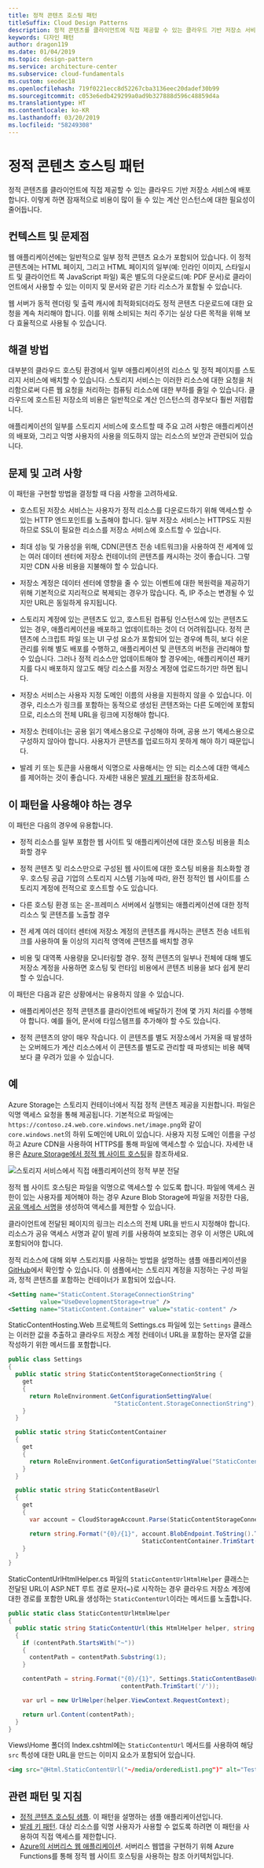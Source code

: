 ```yaml
---
title: 정적 콘텐츠 호스팅 패턴
titleSuffix: Cloud Design Patterns
description: 정적 콘텐츠를 클라이언트에 직접 제공할 수 있는 클라우드 기반 저장소 서비스에 배포합니다.
keywords: 디자인 패턴
author: dragon119
ms.date: 01/04/2019
ms.topic: design-pattern
ms.service: architecture-center
ms.subservice: cloud-fundamentals
ms.custom: seodec18
ms.openlocfilehash: 719f0221ecc8d52267cba3136eec20dadef30b99
ms.sourcegitcommit: c053e6edb429299a0ad9b327888d596c48859d4a
ms.translationtype: HT
ms.contentlocale: ko-KR
ms.lasthandoff: 03/20/2019
ms.locfileid: "58249308"
---
```

# <a name="static-content-hosting-pattern"></a>정적 콘텐츠 호스팅 패턴

정적 콘텐츠를 클라이언트에 직접 제공할 수 있는 클라우드 기반 저장소 서비스에 배포합니다. 이렇게 하면 잠재적으로 비용이 많이 들 수 있는 계산 인스턴스에 대한 필요성이 줄어듭니다.

## <a name="context-and-problem"></a>컨텍스트 및 문제점

웹 애플리케이션에는 일반적으로 일부 정적 콘텐츠 요소가 포함되어 있습니다. 이 정적 콘텐츠에는 HTML 페이지, 그리고 HTML 페이지의 일부(예: 인라인 이미지, 스타일시트 및 클라이언트 쪽 JavaScript 파일) 혹은 별도의 다운로드(예: PDF 문서)로 클라이언트에서 사용할 수 있는 이미지 및 문서와 같은 기타 리소스가 포함될 수 있습니다.

웹 서버가 동적 렌더링 및 출력 캐시에 최적화되더라도 정적 콘텐츠 다운로드에 대한 요청을 계속 처리해야 합니다. 이를 위해 소비되는 처리 주기는 실상 다른 목적을 위해 보다 효율적으로 사용될 수 있습니다.

## <a name="solution"></a>해결 방법

대부분의 클라우드 호스팅 환경에서 일부 애플리케이션의 리소스 및 정적 페이지를 스토리지 서비스에 배치할 수 있습니다. 스토리지 서비스는 이러한 리소스에 대한 요청을 처리함으로써 다른 웹 요청을 처리하는 컴퓨팅 리소스에 대한 부하를 줄일 수 있습니다. 클라우드에 호스트된 저장소의 비용은 일반적으로 계산 인스턴스의 경우보다 훨씬 저렴합니다.

애플리케이션의 일부를 스토리지 서비스에 호스트할 때 주요 고려 사항은 애플리케이션의 배포와, 그리고 익명 사용자의 사용을 의도하지 않는 리소스의 보안과 관련되어 있습니다.

## <a name="issues-and-considerations"></a>문제 및 고려 사항

이 패턴을 구현할 방법을 결정할 때 다음 사항을 고려하세요.

- 호스트된 저장소 서비스는 사용자가 정적 리소스를 다운로드하기 위해 액세스할 수 있는 HTTP 엔드포인트를 노출해야 합니다. 일부 저장소 서비스는 HTTPS도 지원하므로 SSL이 필요한 리소스를 저장소 서비스에 호스트할 수 있습니다.

- 최대 성능 및 가용성을 위해, CDN(콘텐츠 전송 네트워크)을 사용하여 전 세계에 있는 여러 데이터 센터에 저장소 컨테이너의 콘텐츠를 캐시하는 것이 좋습니다. 그렇지만 CDN 사용 비용을 지불해야 할 수 있습니다.

- 저장소 계정은 데이터 센터에 영향을 줄 수 있는 이벤트에 대한 복원력을 제공하기 위해 기본적으로 지리적으로 복제되는 경우가 많습니다. 즉, IP 주소는 변경될 수 있지만 URL은 동일하게 유지됩니다.

- 스토리지 계정에 있는 콘텐츠도 있고, 호스트된 컴퓨팅 인스턴스에 있는 콘텐츠도 있는 경우, 애플리케이션을 배포하고 업데이트하는 것이 더 어려워집니다. 정적 콘텐츠에 스크립트 파일 또는 UI 구성 요소가 포함되어 있는 경우에 특히, 보다 쉬운 관리를 위해 별도 배포를 수행하고, 애플리케이션 및 콘텐츠의 버전을 관리해야 할 수 있습니다. 그러나 정적 리소스만 업데이트해야 할 경우에는, 애플리케이션 패키지를 다시 배포하지 않고도 해당 리소스를 저장소 계정에 업로드하기만 하면 됩니다.

- 저장소 서비스는 사용자 지정 도메인 이름의 사용을 지원하지 않을 수 있습니다. 이 경우, 리소스가 링크를 포함하는 동적으로 생성된 콘텐츠와는 다른 도메인에 포함되므로, 리소스의 전체 URL을 링크에 지정해야 합니다.

- 저장소 컨테이너는 공용 읽기 액세스용으로 구성해야 하며, 공용 쓰기 액세스용으로 구성하지 않아야 합니다. 사용자가 콘텐츠를 업로드하지 못하게 해야 하기 때문입니다.

- 발레 키 또는 토큰을 사용해서 익명으로 사용해서는 안 되는 리소스에 대한 액세스를 제어하는 것이 좋습니다. 자세한 내용은 [발레 키 패턴](./valet-key.md)을 참조하세요.

## <a name="when-to-use-this-pattern"></a>이 패턴을 사용해야 하는 경우

이 패턴은 다음의 경우에 유용합니다.

- 정적 리소스를 일부 포함한 웹 사이트 및 애플리케이션에 대한 호스팅 비용을 최소화할 경우

- 정적 콘텐츠 및 리소스만으로 구성된 웹 사이트에 대한 호스팅 비용을 최소화할 경우. 호스팅 공급 기업의 스토리지 시스템 기능에 따라, 완전 정적인 웹 사이트를 스토리지 계정에 전적으로 호스트할 수도 있습니다.

- 다른 호스팅 환경 또는 온-프레미스 서버에서 실행되는 애플리케이션에 대한 정적 리소스 및 콘텐츠를 노출할 경우

- 전 세계 여러 데이터 센터에 저장소 계정의 콘텐츠를 캐시하는 콘텐츠 전송 네트워크를 사용하여 둘 이상의 지리적 영역에 콘텐츠를 배치할 경우

- 비용 및 대역폭 사용량을 모니터링할 경우. 정적 콘텐츠의 일부나 전체에 대해 별도 저장소 계정을 사용하면 호스팅 및 런타임 비용에서 콘텐츠 비용을 보다 쉽게 분리할 수 있습니다.

이 패턴은 다음과 같은 상황에서는 유용하지 않을 수 있습니다.

- 애플리케이션은 정적 콘텐츠를 클라이언트에 배달하기 전에 몇 가지 처리를 수행해야 합니다. 예를 들어, 문서에 타임스탬프를 추가해야 할 수도 있습니다.

- 정적 콘텐츠의 양이 매우 작습니다. 이 콘텐츠를 별도 저장소에서 가져올 때 발생하는 오버헤드가 계산 리소스에서 이 콘텐츠를 별도로 관리할 때 파생되는 비용 혜택보다 클 우려가 있을 수 있습니다.

## <a name="example"></a>예

Azure Storage는 스토리지 컨테이너에서 직접 정적 콘텐츠 제공을 지원합니다. 파일은 익명 액세스 요청을 통해 제공됩니다. 기본적으로 파일에는 `https://contoso.z4.web.core.windows.net/image.png`와 같이 `core.windows.net`의 하위 도메인에 URL이 있습니다. 사용자 지정 도메인 이름을 구성하고 Azure CDN을 사용하여 HTTPS를 통해 파일에 액세스할 수 있습니다. 자세한 내용은 [Azure Storage에서 정적 웹 사이트 호스팅](/azure/storage/blobs/storage-blob-static-website)을 참조하세요.

![스토리지 서비스에서 직접 애플리케이션의 정적 부분 전달](./_images/static-content-hosting-pattern.png)

정적 웹 사이트 호스팅은 파일을 익명으로 액세스할 수 있도록 합니다. 파일에 액세스 권한이 있는 사용자를 제어해야 하는 경우 Azure Blob Storage에 파일을 저장한 다음, [공유 액세스 서명](/azure/storage/common/storage-dotnet-shared-access-signature-part-1)을 생성하여 액세스를 제한할 수 있습니다.

클라이언트에 전달된 페이지의 링크는 리소스의 전체 URL을 반드시 지정해야 합니다. 리소스가 공유 액세스 서명과 같이 발레 키를 사용하여 보호되는 경우 이 서명은 URL에 포함되어야 합니다.

정적 리소스에 대해 외부 스토리지를 사용하는 방법을 설명하는 샘플 애플리케이션을 [GitHub][sample-app]에서 확인할 수 있습니다. 이 샘플에서는 스토리지 계정을 지정하는 구성 파일과, 정적 콘텐츠를 포함하는 컨테이너가 포함되어 있습니다.

```xml
<Setting name="StaticContent.StorageConnectionString"
         value="UseDevelopmentStorage=true" />
<Setting name="StaticContent.Container" value="static-content" />
```

StaticContentHosting.Web 프로젝트의 Settings.cs 파일에 있는 `Settings` 클래스는 이러한 값을 추출하고 클라우드 저장소 계정 컨테이너 URL을 포함하는 문자열 값을 작성하기 위한 메서드를 포함합니다.

```csharp
public class Settings
{
  public static string StaticContentStorageConnectionString {
    get
    {
      return RoleEnvironment.GetConfigurationSettingValue(
                              "StaticContent.StorageConnectionString");
    }
  }

  public static string StaticContentContainer
  {
    get
    {
      return RoleEnvironment.GetConfigurationSettingValue("StaticContent.Container");
    }
  }

  public static string StaticContentBaseUrl
  {
    get
    {
      var account = CloudStorageAccount.Parse(StaticContentStorageConnectionString);

      return string.Format("{0}/{1}", account.BlobEndpoint.ToString().TrimEnd('/'),
                                      StaticContentContainer.TrimStart('/'));
    }
  }
}
```

StaticContentUrlHtmlHelper.cs 파일의 `StaticContentUrlHtmlHelper` 클래스는 전달된 URL이 ASP.NET 루트 경로 문자(~)로 시작하는 경우 클라우드 저장소 계정에 대한 경로를 포함한 URL을 생성하는 `StaticContentUrl`이라는 메서드를 노출합니다.

```csharp
public static class StaticContentUrlHtmlHelper
{
  public static string StaticContentUrl(this HtmlHelper helper, string contentPath)
  {
    if (contentPath.StartsWith("~"))
    {
      contentPath = contentPath.Substring(1);
    }

    contentPath = string.Format("{0}/{1}", Settings.StaticContentBaseUrl.TrimEnd('/'),
                                contentPath.TrimStart('/'));

    var url = new UrlHelper(helper.ViewContext.RequestContext);

    return url.Content(contentPath);
  }
}
```

Views\Home 폴더의 Index.cshtml에는 `StaticContentUrl` 메서드를 사용하여 해당 `src` 특성에 대한 URL을 만드는 이미지 요소가 포함되어 있습니다.

```html
<img src="@Html.StaticContentUrl("~/media/orderedList1.png")" alt="Test Image" />
```

## <a name="related-patterns-and-guidance"></a>관련 패턴 및 지침

- [정적 콘텐츠 호스팅 샘플][sample-app]. 이 패턴을 설명하는 샘플 애플리케이션입니다.
- [발레 키 패턴](./valet-key.md). 대상 리소스를 익명 사용자가 사용할 수 없도록 하려면 이 패턴을 사용하여 직접 액세스를 제한합니다.
- [Azure의 서버리스 웹 애플리케이션](../reference-architectures/serverless/web-app.md). 서버리스 웹앱을 구현하기 위해 Azure Functions를 통해 정적 웹 사이트 호스팅을 사용하는 참조 아키텍처입니다.

[sample-app]: https://github.com/mspnp/cloud-design-patterns/tree/master/static-content-hosting
